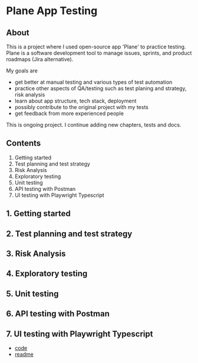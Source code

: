 # Plane App Testing

## About

This is a project where I used open-source app 'Plane' to practice testing. Plane is a software development tool to manage issues, sprints, and product roadmaps (Jira alternative).

My goals are

- get better at manual testing and various types of test automation
- practice other aspects of QA/testing such as test planing and strategy, risk analysis
- learn about app structure, tech stack, deployment
- possibly contribute to the original project with my tests
- get feedback from more experienced people

This is ongoing project. I continue adding new chapters, tests and docs.

## Contents

1. Getting started
2. Test planning and test strategy
3. Risk Analysis
4. Exploratory testing
5. Unit testing
6. API testing with Postman
7. UI testing with Playwright Typescript

## 1. Getting started

## 2. Test planning and test strategy

## 3. Risk Analysis

## 4. Exploratory testing
  
## 5. Unit testing

## 6. API testing with Postman

## 7. UI testing with Playwright Typescript

- [code](./tests/e2e-playwright/e2e-testing.md)
- [readme](./tests/README.md)
